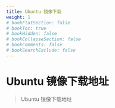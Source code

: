 ```yaml
---
title: Ubuntu 镜像下载
weight: 1
# bookFlatSection: false
# bookToc: true
# bookHidden: false
# bookCollapseSection: false
# bookComments: false
# bookSearchExclude: false
---
```


# Ubuntu 镜像下载地址

> Ubuntu 镜像下载地址
